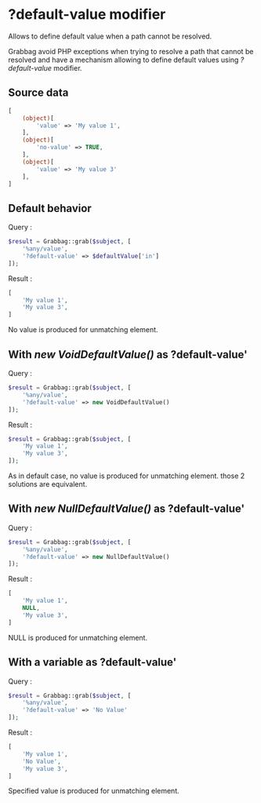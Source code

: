 # ?default-value modifier

Allows to define default value when a path cannot be resolved.

Grabbag avoid PHP exceptions when trying to resolve a path that cannot be resolved and have 
a mechanism allowing to define default values using *?default-value* modifier.



## Source data
```php
[
    (object)[
        'value' => 'My value 1',
    ],
    (object)[
        'no-value' => TRUE,
    ],
    (object)[
        'value' => 'My value 3'
    ],      
]
```

## Default behavior
Query :
```php
$result = Grabbag::grab($subject, [
    '%any/value',
    '?default-value' => $defaultValue['in']
]);

```
Result : 
```php
[
    'My value 1',
    'My value 3',
]

```
No value is produced for unmatching element.
## With *new VoidDefaultValue()* as ?default-value'
Query :
```php
$result = Grabbag::grab($subject, [
    '%any/value',
    '?default-value' => new VoidDefaultValue()
]);

```
Result : 
```php
$result = Grabbag::grab($subject, [
    'My value 1',
    'My value 3',
]);

```
As in default case, no value is produced for unmatching element. those 2 solutions are equivalent.
## With *new NullDefaultValue()* as ?default-value'
Query :
```php
$result = Grabbag::grab($subject, [
    '%any/value',
    '?default-value' => new NullDefaultValue()
]);

```
Result : 
```php
[
    'My value 1',
    NULL,
    'My value 3',
]
```
NULL is produced for unmatching element.
## With a variable as ?default-value'
Query :
```php
$result = Grabbag::grab($subject, [
    '%any/value',
    '?default-value' => 'No Value'
]);

```
Result : 
```php
[
    'My value 1',
    'No Value',
    'My value 3',
]
```
Specified value is produced for unmatching element.


 

